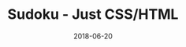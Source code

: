 ---
title: 'Sudoku - Just CSS/HTML'
description: 'Complete a sudoku puzzle without Javascript or server-side interaction.'
gametype: 'easy'
gameid: 92
date: 2018-06-20
tags: []
draft: false
type: 'games'
num19: [{'idx':1,'arr1':[1,2,3,4,5,6,7,8,9],'arr2':[1,2,3,4,5,6,7,8,9]},{'idx':2,'arr1':[1,2,3,4,5,6,7,8,9],'arr2':[1,2,3,4,5,6,7,8,9]},{'idx':3,'arr1':[1,2,3,4,5,6,7,8,9],'arr2':[1,2,3,4,5,6,7,8,9]},{'idx':4,'arr1':[1,2,3,4,5,6,7,8,9],'arr2':[1,2,3,4,5,6,7,8,9]},{'idx':5,'arr1':[1,2,3,4,5,6,7,8,9],'arr2':[1,2,3,4,5,6,7,8,9]},{'idx':6,'arr1':[1,2,3,4,5,6,7,8,9],'arr2':[1,2,3,4,5,6,7,8,9]},{'idx':7,'arr1':[1,2,3,4,5,6,7,8,9],'arr2':[1,2,3,4,5,6,7,8,9]},{'idx':8,'arr1':[1,2,3,4,5,6,7,8,9],'arr2':[1,2,3,4,5,6,7,8,9]},{'idx':9,'arr1':[1,2,3,4,5,6,7,8,9],'arr2':[1,2,3,4,5,6,7,8,9]}]
puzzle: [[0, 3, 5, 2, 0, 0, 9, 0, 0], [6, 0, 9, 0, 5, 7, 0, 0, 0], [0, 0, 0, 0, 0, 0, 0, 0, 0], [3, 6, 0, 0, 8, 0, 0, 1, 0], [0, 9, 0, 6, 0, 5, 0, 3, 0], [0, 8, 0, 0, 4, 0, 0, 9, 2], [0, 0, 0, 0, 0, 0, 0, 0, 0], [0, 0, 0, 8, 9, 0, 2, 0, 6], [0, 0, 8, 0, 0, 2, 4, 5, 0]]
layout: 'sudokucssstatic'
---